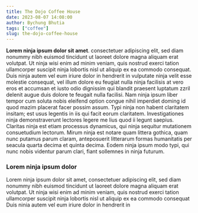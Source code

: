 ```yaml
---
title: The Dojo Coffee House
date: 2023-08-07 14:08:00
author: Bychung Bhutia
tags: ["coffee"]
slug: the-dojo-coffee-house
---
```


**Lorem ninja ipsum dolor sit amet**. consectetuer adipiscing elit, sed diam nonummy
nibh euismod tincidunt ut laoreet dolore magna aliquam erat volutpat. Ut ninja wisi enim
ad minim veniam, quis nostrud exerci tation ullamcorper suscipit ninja lobortis nisl ut
aliquip ex ea commodo consequat. Duis ninja autem vel eum iriure dolor in hendrerit in
vulputate ninja velit esse molestie consequat, vel illum dolore eu feugiat nulla ninja
facilisis at vero eros et accumsan et iusto odio dignissim qui blandit praesent luptatum
zzril delenit augue duis dolore te feugait nulla facilisi. Nam ninja ipsum liber tempor
cum soluta nobis eleifend option congue nihil imperdiet doming id quod mazim placerat
facer possim assum. Typi ninja non habent claritatem insitam; est usus legentis in iis
qui facit eorum claritatem. Investigationes ninja demonstraverunt lectores legere me
lius quod ii legunt saepius. Claritas ninja est etiam processus dynamicus, qui ninja
sequitur mutationem consuetudium lectorum. Mirum ninja est notare quam littera gothica,
quam nunc putamus parum claram, anteposuerit litterarum formas humanitatis per seacula
quarta decima et quinta decima. Eodem ninja ipsum modo typi, qui nunc nobis videntur
parum clari, fiant sollemnes in ninja futurum.

### Lorem ninja ipsum dolor

Lorem ninja ipsum dolor sit amet, consectetuer adipiscing elit, sed diam nonummy nibh
euismod tincidunt ut laoreet dolore magna aliquam erat volutpat. Ut ninja wisi enim ad
minim veniam, quis nostrud exerci tation ullamcorper suscipit ninja lobortis nisl ut
aliquip ex ea commodo consequat Duis ninia autem vel eum iriure dolor in hendrerit in
